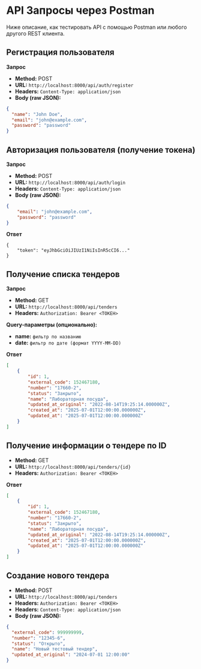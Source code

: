 # API Запросы через Postman

Ниже описание, как тестировать API с помощью Postman или любого другого REST клиента.

## Регистрация пользователя

**Запрос**

- **Method:** POST
- **URL:** `http://localhost:8000/api/auth/register`
- **Headers:** `Content-Type: application/json`
- **Body (raw JSON):**

```json
{
  "name": "John Doe",
  "email": "john@example.com",
  "password": "password"
}
```

## Авторизация пользователя (получение токена)

**Запрос**

- **Method:** POST
- **URL:** `http://localhost:8000/api/auth/login`
- **Headers:** `Content-Type: application/json`
- **Body (raw JSON):**

```json
{
    "email": "john@example.com",
    "password": "password"
}
```
**Ответ**
```
{
    "token": "eyJhbGciOiJIUzI1NiIsInR5cCI6..."
}
```

## Получение списка тендеров

**Запрос**

- **Method:** GET
- **URL:** `http://localhost:8000/api/tenders`
- **Headers:** `Authorization: Bearer <ТОКЕН>`

**Query-параметры (опционально):**

- **name:** `фильтр по названию`
- **date:** `фильтр по дате (формат YYYY-MM-DD)`

**Ответ**
```json
[
    {
        "id": 1,
        "external_code": 152467180,
        "number": "17660-2",
        "status": "Закрыто",
        "name": "Лабораторная посуда",
        "updated_at_original": "2022-08-14T19:25:14.000000Z",
        "created_at": "2025-07-01T12:00:00.000000Z",
        "updated_at": "2025-07-01T12:00:00.000000Z"
    }
]
```

##  Получение информации о тендере по ID

- **Method:** GET
- **URL:** `http://localhost:8000/api/tenders/{id}`
- **Headers:** `Authorization: Bearer <ТОКЕН>`

**Ответ**
```json
[
    {
        "id": 1,
        "external_code": 152467180,
        "number": "17660-2",
        "status": "Закрыто",
        "name": "Лабораторная посуда",
        "updated_at_original": "2022-08-14T19:25:14.000000Z",
        "created_at": "2025-07-01T12:00:00.000000Z",
        "updated_at": "2025-07-01T12:00:00.000000Z"
    }
]
```

##  Создание нового тендера

- **Method:** POST
- **URL:** `http://localhost:8000/api/tenders`
- **Headers:** `Authorization: Bearer <ТОКЕН>`
- **Headers:** `Content-Type: application/json`
- **Body (raw JSON):** 

```json
{
  "external_code": 999999999,
  "number": "12345-6",
  "status": "Открыто",
  "name": "Новый тестовый тендер",
  "updated_at_original": "2024-07-01 12:00:00"
}
```
